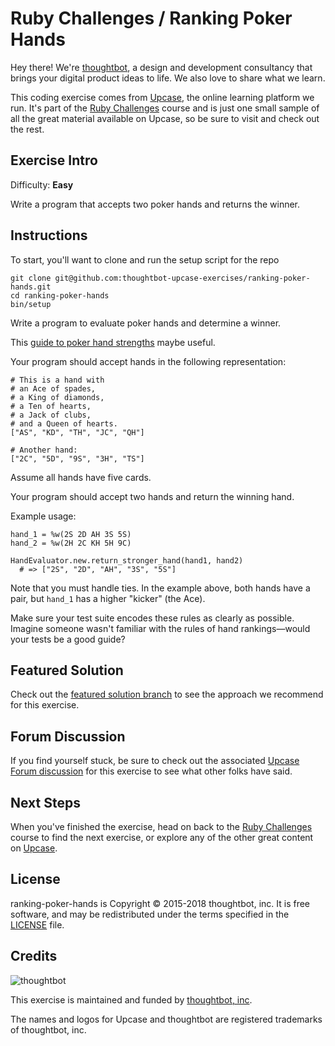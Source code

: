 # Ruby Challenges / Ranking Poker Hands

Hey there! We're [thoughtbot](https://thoughtbot.com), a design and
development consultancy that brings your digital product ideas to life.
We also love to share what we learn.

This coding exercise comes from [Upcase](https://thoughtbot.com/upcase),
the online learning platform we run. It's part of the
[Ruby Challenges](https://thoughtbot.com/upcase/ruby-challenges) course and is just one small sample of all
the great material available on Upcase, so be sure to visit and check out the rest.

## Exercise Intro

Difficulty: **Easy**

Write a program that accepts two poker hands and returns the winner.

## Instructions

To start, you'll want to clone and run the setup script for the repo

    git clone git@github.com:thoughtbot-upcase-exercises/ranking-poker-hands.git
    cd ranking-poker-hands
    bin/setup

Write a program to evaluate poker hands and determine a winner.

This [guide to poker hand strengths](https://www.pokerstars.com/poker/games/rules/hand-rankings/) maybe useful.

Your program should accept hands in the following representation:

```
# This is a hand with
# an Ace of spades,
# a King of diamonds,
# a Ten of hearts,
# a Jack of clubs,
# and a Queen of hearts.
["AS", "KD", "TH", "JC", "QH"]

# Another hand:
["2C", "5D", "9S", "3H", "TS"]
```

Assume all hands have five cards.

Your program should accept two hands and return the winning hand.

Example usage:

```
hand_1 = %w(2S 2D AH 3S 5S)
hand_2 = %w(2H 2C KH 5H 9C)

HandEvaluator.new.return_stronger_hand(hand1, hand2)
  # => ["2S", "2D", "AH", "3S", "5S"]
```

Note that you must handle ties. In the example above, both hands have a pair, but `hand_1` has a higher "kicker" (the Ace).

Make sure your test suite encodes these rules as clearly as possible. Imagine someone wasn't familiar with the rules of hand rankings&mdash;would your tests be a good guide?

## Featured Solution

Check out the [featured solution branch](https://github.com/thoughtbot-upcase-exercises/ranking-poker-hands/compare/featured-solution#toc) to
see the approach we recommend for this exercise.

## Forum Discussion

If you find yourself stuck, be sure to check out the associated
[Upcase Forum discussion](https://forum.upcase.com/t/ruby-challenges-ranking-poker-hands/4606)
for this exercise to see what other folks have said.

## Next Steps

When you've finished the exercise, head on back to the
[Ruby Challenges](https://thoughtbot.com/upcase/ruby-challenges) course to find the next exercise,
or explore any of the other great content on
[Upcase](https://thoughtbot.com/upcase).

## License

ranking-poker-hands is Copyright © 2015-2018 thoughtbot, inc. It is free software,
and may be redistributed under the terms specified in the
[LICENSE](/LICENSE.md) file.

## Credits

![thoughtbot](https://presskit.thoughtbot.com/assets/images/logo.svg)

This exercise is maintained and funded by
[thoughtbot, inc](http://thoughtbot.com/community).

The names and logos for Upcase and thoughtbot are registered trademarks of
thoughtbot, inc.
